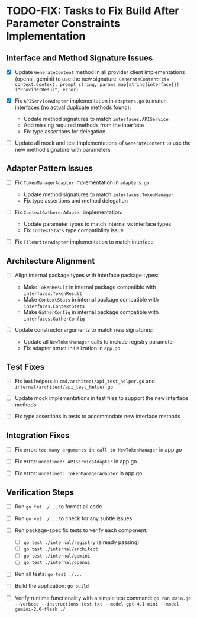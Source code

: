 # TODO-FIX: Tasks to Fix Build After Parameter Constraints Implementation

## Interface and Method Signature Issues

- [x] Update `GenerateContent` method in all provider client implementations (openai, gemini) to use the new signature: `GenerateContent(ctx context.Context, prompt string, params map[string]interface{}) (*ProviderResult, error)`

- [x] Fix `APIServiceAdapter` implementation in `adapters.go` to match interfaces (no actual duplicate methods found):
  - Update method signatures to match `interfaces.APIService`
  - Add missing required methods from the interface
  - Fix type assertions for delegation

- [ ] Update all mock and test implementations of `GenerateContent` to use the new method signature with parameters

## Adapter Pattern Issues

- [ ] Fix `TokenManagerAdapter` implementation in `adapters.go`:
  - Update method signatures to match `interfaces.TokenManager`
  - Fix type assertions and method delegation

- [ ] Fix `ContextGathererAdapter` implementation:
  - Update parameter types to match internal vs interface types
  - Fix `ContextStats` type compatibility issue

- [ ] Fix `FileWriterAdapter` implementation to match interface

## Architecture Alignment

- [ ] Align internal package types with interface package types:
  - Make `TokenResult` in internal package compatible with `interfaces.TokenResult`
  - Make `ContextStats` in internal package compatible with `interfaces.ContextStats`
  - Make `GatherConfig` in internal package compatible with `interfaces.GatherConfig`

- [ ] Update constructor arguments to match new signatures:
  - Update all `NewTokenManager` calls to include registry parameter
  - Fix adapter struct initialization in `app.go`

## Test Fixes

- [ ] Fix test helpers in `cmd/architect/api_test_helper.go` and `internal/architect/api_test_helper.go`

- [ ] Update mock implementations in test files to support the new interface methods

- [ ] Fix type assertions in tests to accommodate new interface methods

## Integration Fixes

- [ ] Fix error: `too many arguments in call to NewTokenManager` in app.go

- [ ] Fix error: `undefined: APIServiceAdapter` in app.go

- [ ] Fix error: `undefined: TokenManagerAdapter` in app.go

## Verification Steps

- [ ] Run `go fmt ./...` to format all code

- [ ] Run `go vet ./...` to check for any subtle issues

- [ ] Run package-specific tests to verify each component:
  - [ ] `go test ./internal/registry` (already passing)
  - [ ] `go test ./internal/architect`
  - [ ] `go test ./internal/gemini`
  - [ ] `go test ./internal/openai`

- [ ] Run all tests: `go test ./...`

- [ ] Build the application: `go build`

- [ ] Verify runtime functionality with a simple test command:
  `go run main.go --verbose --instructions test.txt --model gpt-4.1-mini --model gemini-2.0-flash ./`